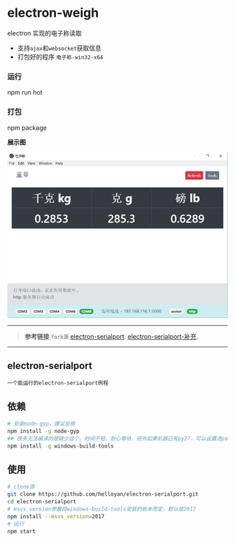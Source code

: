 # electron-weigh
electron 实现的电子称读取
- 支持`ajax`和`websocket`获取信息
- 打包好的程序 `电子称-win32-x64`

### 运行
npm run hot

### 打包
npm package

**展示图**

![Image text](https://github.com/caoxiemeihao/electron-weigh/blob/master/show-img/show-img.png?raw=true)

---
> **参考链接** `fork源` [electron-serialport](https://github.com/nodebots/electron-serialport).
[electron-serialport-补充](https://github.com/helloyan/electron-serialport).
---
## electron-serialport

`一个能运行的electron-serialport例程`

## 依赖

```bash
# 安装node-gyp，建议全局
npm install -g node-gyp
## 很多无法编译的是缺少这个，时间不短，耐心等待，另外如果机器已有py27，可以设置进path，安装时会自动跳过
npm install -g windows-build-tools
```

## 使用

```bash
# clone源
git clone https://github.com/helloyan/electron-serialport.git
cd electron-serialport
# msvs_version参数视windows-build-tools安装的版本而定，默认是2017
npm install --msvs_version=2017
# 运行
npm start
```
